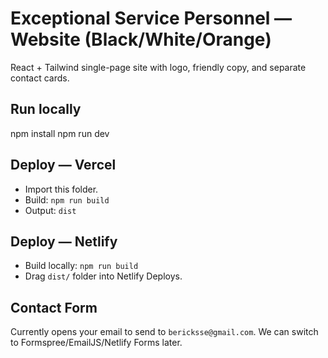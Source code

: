 # Exceptional Service Personnel — Website (Black/White/Orange)

React + Tailwind single-page site with logo, friendly copy, and separate contact cards.

## Run locally
npm install
npm run dev

## Deploy — Vercel
- Import this folder.
- Build: `npm run build`
- Output: `dist`

## Deploy — Netlify
- Build locally: `npm run build`
- Drag `dist/` folder into Netlify Deploys.

## Contact Form
Currently opens your email to send to `bericksse@gmail.com`. We can switch to Formspree/EmailJS/Netlify Forms later.
